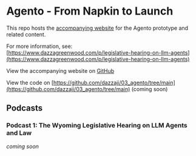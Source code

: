 # Agento - From Napkin to Launch

This repo hosts the [accompanying website](https://dazzaji.github.io/03_agento/) for the Agento prototype and related content.

For more information, see: [https://www.dazzagreenwood.com/p/legislative-hearing-on-llm-agents](https://www.dazzagreenwood.com/p/legislative-hearing-on-llm-agents)

View the accompanying website on [GitHub](https://github.com/dazzaji/03_agento/tree/site)

View the code on [https://github.com/dazzaji/03_agento/tree/main](https://github.com/dazzaji/03_agento/tree/main) (coming soon)

## Podcasts

### Podcast 1: The Wyoming Legislative Hearing on LLM Agents and Law

*coming soon*
